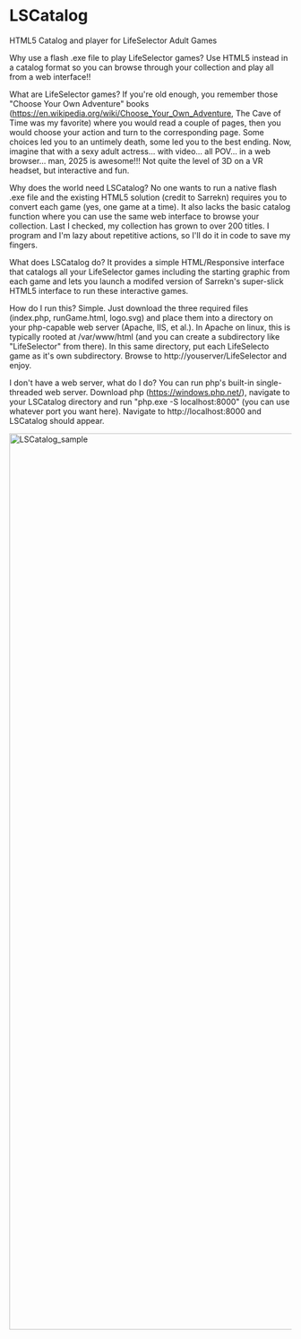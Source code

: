 # LSCatalog
HTML5 Catalog and player for LifeSelector Adult Games

Why use a flash .exe file to play LifeSelector games? Use HTML5 instead in a catalog format so you can browse through your collection and play all from a web interface!!

What are LifeSelector games?
If you're old enough, you remember those "Choose Your Own Adventure" books (https://en.wikipedia.org/wiki/Choose_Your_Own_Adventure, The Cave of Time was my favorite) where you would read a couple of pages, then you would choose your action and turn to the corresponding page. Some choices led you to an untimely death, some led you to the best ending. Now, imagine that with a sexy adult actress... with video... all POV... in a web browser... man, 2025 is awesome!!! Not quite the level of 3D on a VR headset, but interactive and fun.

Why does the world need LSCatalog?
No one wants to run a native flash .exe file and the existing HTML5 solution (credit to Sarrekn) requires you to convert each game (yes, one game at a time). It also lacks the basic catalog function where you can use the same web interface to browse your collection. Last I checked, my collection has grown to over 200 titles. I program and I'm lazy about repetitive actions, so I'll do it in code to save my fingers.

What does LSCatalog do?
It provides a simple HTML/Responsive interface that catalogs all your LifeSelector games including the starting graphic from each game and lets you launch a modifed version of Sarrekn's super-slick HTML5 interface to run these interactive games.

How do I run this?
Simple. Just download the three required files (index.php, runGame.html, logo.svg) and place them into a directory on your php-capable web server (Apache, IIS, et al.). In Apache on linux, this is typically rooted at /var/www/html (and you can create a subdirectory like "LifeSelector" from there). In this same directory, put each LifeSelecto game as it's own subdirectory. Browse to http://youserver/LifeSelector and enjoy.

I don't have a web server, what do I do?
You can run php's built-in single-threaded web server. Download php (https://windows.php.net/), navigate to your LSCatalog directory and run "php.exe -S localhost:8000" (you can use whatever port you want here). Navigate to http://localhost:8000 and LSCatalog should appear.

<img width="1798" height="1600" alt="LSCatalog_sample" src="https://github.com/user-attachments/assets/c818f429-5a53-4e76-951b-5202aeebc6b2" />
